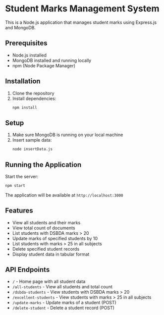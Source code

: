 # Student Marks Management System

This is a Node.js application that manages student marks using Express.js and MongoDB.

## Prerequisites

- Node.js installed
- MongoDB installed and running locally
- npm (Node Package Manager)

## Installation

1. Clone the repository
2. Install dependencies:
   ```bash
   npm install
   ```

## Setup

1. Make sure MongoDB is running on your local machine
2. Insert sample data:
   ```bash
   node insertData.js
   ```

## Running the Application

Start the server:
```bash
npm start
```

The application will be available at `http://localhost:3000`

## Features

- View all students and their marks
- View total count of documents
- List students with DSBDA marks > 20
- Update marks of specified students by 10
- List students with marks > 25 in all subjects
- Delete specified student records
- Display student data in tabular format

## API Endpoints

- `/` - Home page with all student data
- `/all-students` - View all students and total count
- `/dsbda-students` - View students with DSBDA marks > 20
- `/excellent-students` - View students with marks > 25 in all subjects
- `/update-marks` - Update marks of a student (POST)
- `/delete-student` - Delete a student record (POST) 